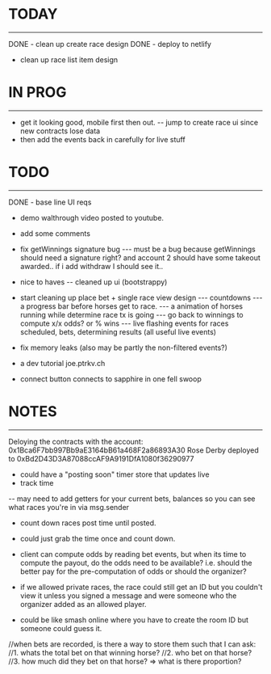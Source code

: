 
# TODAY
------------------
DONE - clean up create race design
DONE - deploy to netlify
- clean up race list item design


# IN PROG
------------------
- get it looking good, mobile first then out.
-- jump to create race ui since new contracts lose data
- then add the events back in carefully for live stuff


# TODO
------------------
DONE - base line UI reqs
- demo walthrough video posted to youtube.
- add some comments
- fix getWinnings signature bug
--- must be a bug because getWinnings should need a signature right? and account 2 should have some takeout awarded.. if i add withdraw I should see it..

- nice to haves
-- cleaned up ui (bootstrappy)
- start cleaning up place bet + single race view design
--- countdowns
--- a progress bar before horses get to race.
--- a animation of horses running while determine race tx is going
--- go back to winnings to compute x/x odds? or % wins
--- live flashing events for races scheduled, bets, determining results (all useful live events)
- fix memory leaks (also may be partly the non-filtered events?)
- a dev tutorial joe.ptrkv.ch
- connect button connects to sapphire in one fell swoop

# NOTES
------------------
Deloying the contracts with the account: 0x1Bca6F7bb997Bb9aE3164bB61a468F2a86893A30
Rose Derby deployed to 0xBd2D43D3A87088ccAF9A9191DfA1080f36290977

- could have a "posting soon" timer store that updates live
- track time

-- may need to add getters for your current bets, balances so you can see what races you're in via msg.sender

- count down races post time until posted.
- could just grab the time once and count down.

- client can compute odds by reading bet events, but when its time to compute the payout, 
do the odds need to be available? i.e. should the better pay for the pre-computation of odds or 
should the organizer?
- if we allowed private races, the race could still get an ID but
you couldn't view it unless you signed a message and were someone who the organizer added
as an allowed player.
- could be like smash online where you have to create the room ID but someone could guess it.

//when bets are recorded, is there a way to store them such that I can ask:
//1. whats the total bet on that winning horse?
//2. who bet on that horse?
//3. how much did they bet on that horse? => what is there proportion? 
